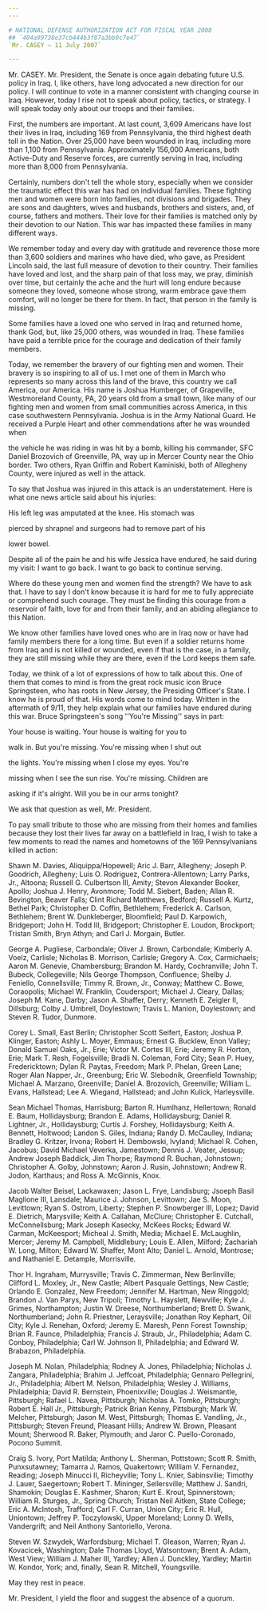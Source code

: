 ```yaml
---
---

# NATIONAL DEFENSE AUTHORIZATION ACT FOR FISCAL YEAR 2008
## `404a99738e37cb444b3f87a3bb9c7e47`
`Mr. CASEY — 11 July 2007`

---
```



Mr. CASEY. Mr. President, the Senate is once again debating future 
U.S. policy in Iraq. I, like others, have long advocated a new 
direction for our policy. I will continue to vote in a manner 
consistent with changing course in Iraq. However, today I rise not to 
speak about policy, tactics, or strategy. I will speak today only about 
our troops and their families.

First, the numbers are important. At last count, 3,609 Americans have 
lost their lives in Iraq, including 169 from Pennsylvania, the third 
highest death toll in the Nation. Over 25,000 have been wounded in 
Iraq, including more than 1,100 from Pennsylvania. Approximately 
156,000 Americans, both Active-Duty and Reserve forces, are currently 
serving in Iraq, including more than 8,000 from Pennsylvania.

Certainly, numbers don't tell the whole story, especially when we 
consider the traumatic effect this war has had on individual families. 
These fighting men and women were born into families, not divisions and 
brigades. They are sons and daughters, wives and husbands, brothers and 
sisters, and, of course, fathers and mothers. Their love for their 
families is matched only by their devotion to our Nation. This war has 
impacted these families in many different ways.

We remember today and every day with gratitude and reverence those 
more than 3,600 soldiers and marines who have died, who gave, as 
President Lincoln said, the last full measure of devotion to their 
country. Their families have loved and lost, and the sharp pain of that 
loss may, we pray, diminish over time, but certainly the ache and the 
hurt will long endure because someone they loved, someone whose strong, 
warm embrace gave them comfort, will no longer be there for them. In 
fact, that person in the family is missing.

Some families have a loved one who served in Iraq and returned home, 
thank God, but, like 25,000 others, was wounded in Iraq. These families 
have paid a terrible price for the courage and dedication of their 
family members.

Today, we remember the bravery of our fighting men and women. Their 
bravery is so inspiring to all of us. I met one of them in March who 
represents so many across this land of the brave, this country we call 
America, our America. His name is Joshua Humberger, of Grapeville, 
Westmoreland County, PA, 20 years old from a small town, like many of 
our fighting men and women from small communities across America, in 
this case southwestern Pennsylvania. Joshua is in the Army National 
Guard. He received a Purple Heart and other commendations after he was 
wounded when


the vehicle he was riding in was hit by a bomb, killing his commander, 
SFC Daniel Brozovich of Greenville, PA, way up in Mercer County near 
the Ohio border. Two others, Ryan Griffin and Robert Kaminiski, both of 
Allegheny County, were injured as well in the attack.

To say that Joshua was injured in this attack is an understatement. 
Here is what one news article said about his injuries:




 His left leg was amputated at the knee. His stomach was 


 pierced by shrapnel and surgeons had to remove part of his 


 lower bowel.


Despite all of the pain he and his wife Jessica have endured, he said 
during my visit: I want to go back. I want to go back to continue 
serving.

Where do these young men and women find the strength? We have to ask 
that. I have to say I don't know because it is hard for me to fully 
appreciate or comprehend such courage. They must be finding this 
courage from a reservoir of faith, love for and from their family, and 
an abiding allegiance to this Nation.

We know other families have loved ones who are in Iraq now or have 
had family members there for a long time. But even if a soldier returns 
home from Iraq and is not killed or wounded, even if that is the case, 
in a family, they are still missing while they are there, even if the 
Lord keeps them safe.

Today, we think of a lot of expressions of how to talk about this. 
One of them that comes to mind is from the great rock music icon Bruce 
Springsteen, who has roots in New Jersey, the Presiding Officer's 
State. I know he is proud of that. His words come to mind today. 
Written in the aftermath of 9/11, they help explain what our families 
have endured during this war. Bruce Springsteen's song ''You're 
Missing'' says in part:




 Your house is waiting. Your house is waiting for you to 


 walk in. But you're missing. You're missing when I shut out 


 the lights. You're missing when I close my eyes. You're 


 missing when I see the sun rise. You're missing. Children are 


 asking if it's alright. Will you be in our arms tonight?


We ask that question as well, Mr. President.

To pay small tribute to those who are missing from their homes and 
families because they lost their lives far away on a battlefield in 
Iraq, I wish to take a few moments to read the names and hometowns of 
the 169 Pennsylvanians killed in action:

Shawn M. Davies, Aliquippa/Hopewell; Aric J. Barr, Allegheny; Joseph 
P. Goodrich, Allegheny; Luis O. Rodriguez, Contrera-Allentown; Larry 
Parks, Jr., Altoona; Russell G. Culbertson III, Amity; Stevon Alexander 
Booker, Apollo; Joshua J. Henry, Avonmore; Todd M. Siebert, Baden; 
Allan R. Bevington, Beaver Falls; Clint Richard Matthews, Bedford; 
Russell A. Kurtz, Bethel Park; Christopher D. Coffin, Bethlehem; 
Frederick A. Carlson, Bethlehem; Brent W. Dunkleberger, Bloomfield; 
Paul D. Karpowich, Bridgeport; John H. Todd III, Bridgeport; 
Christopher E. Loudon, Brockport; Tristan Smith, Bryn Athyn; and Carl 
J. Morgain, Butler.

George A. Pugliese, Carbondale; Oliver J. Brown, Carbondale; Kimberly 
A. Voelz, Carlisle; Nicholas B. Morrison, Carlisle; Gregory A. Cox, 
Carmichaels; Aaron M. Genevie, Chambersburg; Brandon M. Hardy, 
Cochranville; John T. Bubeck, Collegeville; Nils George Thompson, 
Confluence; Shelby J. Feniello, Connellsville; Timmy R. Brown, Jr., 
Conway; Matthew C. Bowe, Coraopolis; Michael W. Franklin, Coudersport; 
Michael J. Cleary, Dallas; Joseph M. Kane, Darby; Jason A. Shaffer, 
Derry; Kenneth E. Zeigler II, Dillsburg; Colby J. Umbrell, Doylestown; 
Travis L. Manion, Doylestown; and Steven R. Tudor, Dunmore.

Corey L. Small, East Berlin; Christopher Scott Seifert, Easton; 
Joshua P. Klinger, Easton; Ashly L. Moyer, Emmaus; Ernest G. Bucklew, 
Enon Valley; Donald Samuel Oaks, Jr., Erie; Victor M. Cortes III, Erie; 
Jeremy R. Horton, Erie; Mark T. Resh, Fogelsville; Bradli N. Coleman, 
Ford City; Sean P. Huey, Fredericktown; Dylan R. Paytas, Freedom; Mark 
P. Phelan, Green Lane; Roger Alan Napper, Jr., Greenburg; Eric W. 
Slebodnik, Greenfield Township; Michael A. Marzano, Greenville; Daniel 
A. Brozovich, Greenville; William L. Evans, Hallstead; Lee A. Wiegand, 
Hallstead; and John Kulick, Harleysville.

Sean Michael Thomas, Harrisburg; Barton R. Humlhanz, Hellertown; 
Ronald E. Baum, Hollidaysburg; Brandon E. Adams, Hollidaysburg; Daniel 
R. Lightner, Jr., Hollidaysburg; Curtis J. Forshey, Hollidaysburg; 
Keith A. Bennett, Holtwood; Landon S. Giles, Indiana; Randy D. 
McCaulley, Indiana; Bradley G. Kritzer, Irvona; Robert H. Dembowski, 
Ivyland; Michael R. Cohen, Jacobus; David Michael Veverka, Jamestown; 
Dennis J. Veater, Jessup; Andrew Joseph Baddick, Jim Thorpe; Raymond R. 
Buchan, Johnstown; Christopher A. Golby, Johnstown; Aaron J. Rusin, 
Johnstown; Andrew R. Jodon, Karthaus; and Ross A. McGinnis, Knox.

Jacob Walter Beisel, Lackawaxen; Jason L. Frye, Landisburg; Jsoeph 
Basil Maglione III, Lansdale; Maurice J. Johnson, Levittown; Jae S. 
Moon, Levittown; Ryan S. Ostrom, Liberty; Stephen P. Snowberger III, 
Lopez; David E. Dietrich, Marysville; Keith A. Callahan, McClure; 
Christopher E. Cutchall, McConnellsburg; Mark Joseph Kasecky, McKees 
Rocks; Edward W. Carman, McKeesport; Micheal J. Smith, Media; Michael 
E. McLaughlin, Mercer; Jeremy M. Campbell, Middlebury; Louis E. Allen, 
Milford; Zachariah W. Long, Milton; Edward W. Shaffer, Mont Alto; 
Daniel L. Arnold, Montrose; and Nathaniel E. Detample, Morrisville.

Thor H. Ingraham, Murrysville; Travis C. Zimmerman, New Berlinville; 
Clifford L. Moxley, Jr., New Castle; Albert Pasquale Gettings, New 
Castle; Orlando E. Gonzalez, New Freedom; Jennifer M. Hartman, New 
Ringgold; Brandon J. Van Parys, New Tripoli; Timothy L. Hayslett, 
Newville; Kyle J. Grimes, Northampton; Justin W. Dreese, 
Northumberland; Brett D. Swank, Northumberland; John R. Priestner, 
Leraysville; Jonathan Roy Kephart, Oil City; Kyle J. Renehan, Oxford; 
Jeremy E. Maresh, Penn Forest Township; Brian R. Faunce, Philadelphia; 
Francis J. Straub, Jr., Philadelphia; Adam C. Conboy, Philadelphia; 
Carl W. Johnson II, Philadelphia; and Edward W. Brabazon, Philadelphia.

Joseph M. Nolan, Philadelphia; Rodney A. Jones, Philadelphia; 
Nicholas J. Zangara, Philadelphia; Brahim J. Jeffcoat, Philadelphia; 
Gennaro Pellegrini, Jr., Philadelphia; Albert M. Nelson, Philadelphia; 
Wesley J. Williams, Philadelphia; David R. Bernstein, Phoenixville; 
Douglas J. Weismantle, Pittsburgh; Rafael L. Navea, Pittsburgh; 
Nicholas A. Tomko, Pittsburgh; Robert E. Hall Jr., Pittsburgh; Patrick 
Brian Kenny, Pittsburgh; Mark W. Melcher, Pittsburgh; Jason M. West, 
Pittsburgh; Thomas E. Vandling, Jr., Pittsburgh; Steven Freund, 
Pleasant Hills; Andrew W. Brown, Pleasant Mount; Sherwood R. Baker, 
Plymouth; and Jaror C. Puello-Coronado, Pocono Summit.

Craig S. Ivory, Port Matilda; Anthony L. Sherman, Pottstown; Scott R. 
Smith, Punxsutawney; Tamarra J. Ramos, Quakertown; William V. 
Fernandez, Reading; Joseph Minucci II, Richeyville; Tony L. Knier, 
Sabinsvilie; Timothy J. Lauer, Saegertown; Robert T. Mininger, 
Sellersville; Matthew J. Sandri, Shamokin; Douglas E. Kashmer, Sharon; 
Kurt E. Krout, Spinnerstown; William R. Sturges, Jr., Spring Church; 
Tristan Neil Aitken, State College; Eric A. McIntosh, Trafford; Carl F. 
Curran, Union City; Eric R. Hull, Uniontown; Jeffrey P. Toczylowski, 
Upper Moreland; Lonny D. Wells, Vandergrift; and Neil Anthony 
Santoriello, Verona.

Steven W. Szwydek, Warfordsburg; Michael T. Gleason, Warren; Ryan J. 
Kovacicek, Washington; Dale Thomas Lloyd, Watsontown; Brent A. Adam, 
West View; William J. Maher III, Yardley; Allen J. Dunckley, Yardley; 
Martin W. Kondor, York; and, finally, Sean R. Mitchell, Youngsville.

May they rest in peace.

Mr. President, I yield the floor and suggest the absence of a quorum.